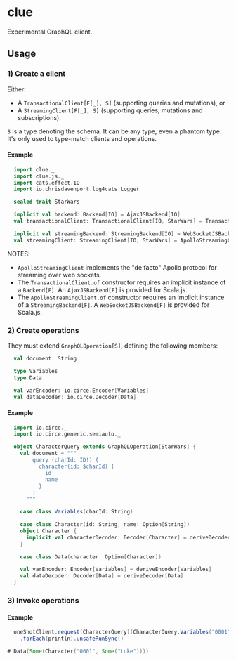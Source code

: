 # clue

Experimental GraphQL client.

## Usage

### 1) Create a client

Either:
  * A `TransactionalClient[F[_], S]` (supporting queries and mutations), or
  * A `StreamingClient[F[_], S]` (supporting queries, mutations and subscriptions).

  `S` is a type denoting the schema. It can be any type, even a phantom type. It's only used to type-match clients and operations.

#### Example

``` scala
  import clue._
  import clue.js._
  import cats.effect.IO
  import io.chrisdavenport.log4cats.Logger

  sealed trait StarWars

  implicit val backend: Backend[IO] = AjaxJSBackend[IO]
  val transactionalClient: TransactionalClient[IO, StarWars] = TransactionalClient.of[IO, Schema]("https://starwars.com/graphql")

  implicit val streamingBackend: StreamingBackend[IO] = WebSocketJSBackend[IO]
  val streamingClient: StreamingClient[IO, StarWars] = ApolloStreamingClient.of[IO, Schema]("wss://starwars.com/graphql")
```

NOTES: 
* `ApolloStreamingClient` implements the "de facto" Apollo protocol for streaming over web sockets.
* The `TransactionalClient.of` constructor requires an implicit instance of a `Backend[F]`. An `AjaxJSBackend[F]` is provided for Scala.js.
* The `ApolloStreamingClient.of` constructor requires an implicit instance of a `StreamingBackend[F]`. A `WebSocketJSBackend[F]` is provided for Scala.js.


### 2) Create operations

They must extend `GraphQLOperation[S]`, defining the following members:

``` scala
  val document: String

  type Variables
  type Data

  val varEncoder: io.circe.Encoder[Variables]
  val dataDecoder: io.circe.Decoder[Data]
```

#### Example

``` scala
  import io.circe._
  import io.circe.generic.semiauto._

  object CharacterQuery extends GraphQLOperation[StarWars] {
    val document = """
        query (charId: ID!) {
          character(id: $charId) {
            id
            name
          }
        }
      """

    case class Variables(charId: String)

    case class Character(id: String, name: Option[String])
    object Character {
      implicit val characterDecoder: Decoder[Character] = deriveDecoder[Character]
    }

    case class Data(character: Option[Character])

    val varEncoder: Encoder[Variables] = deriveEncoder[Variables]
    val dataDecoder: Decoder[Data] = deriveDecoder[Data]
  }
```

### 3) Invoke operations

#### Example

``` scala
  oneShotClient.request(CharacterQuery)(CharacterQuery.Variables("0001"))
    .forEach(println).unsafeRunSync()

# Data(Some(Character("0001", Some("Luke"))))
```